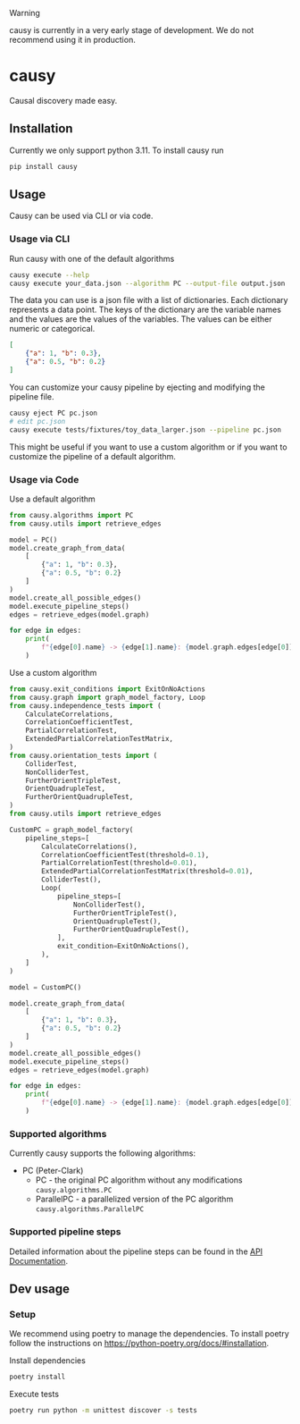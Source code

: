 > [!WARNING]
> causy is currently in a very early stage of development. We do not recommend using it in production.
# causy

Causal discovery made easy.

## Installation
Currently we only support python 3.11. To install causy run
```bash
pip install causy
```

## Usage
Causy can be used via CLI or via code. 

### Usage via CLI

Run causy with one of the default algorithms
```bash
causy execute --help
causy execute your_data.json --algorithm PC --output-file output.json
```

The data you can use is a json file with a list of dictionaries. Each dictionary represents a data point. The keys of the dictionary are the variable names and the values are the values of the variables. The values can be either numeric or categorical. 

```json
[
    {"a": 1, "b": 0.3},
    {"a": 0.5, "b": 0.2}
]
```

You can customize your causy pipeline by ejecting and modifying the pipeline file.
```bash
causy eject PC pc.json
# edit pc.json
causy execute tests/fixtures/toy_data_larger.json --pipeline pc.json
```

This might be useful if you want to use a custom algorithm or if you want to customize the pipeline of a default algorithm.


### Usage via Code

Use a default algorithm

```python
from causy.algorithms import PC
from causy.utils import retrieve_edges

model = PC()
model.create_graph_from_data(
    [
        {"a": 1, "b": 0.3},
        {"a": 0.5, "b": 0.2}
    ]
)
model.create_all_possible_edges()
model.execute_pipeline_steps()
edges = retrieve_edges(model.graph)

for edge in edges:
    print(
        f"{edge[0].name} -> {edge[1].name}: {model.graph.edges[edge[0]][edge[1]]}"
    )

```

Use a custom algorithm

```python
from causy.exit_conditions import ExitOnNoActions
from causy.graph import graph_model_factory, Loop
from causy.independence_tests import (
    CalculateCorrelations,
    CorrelationCoefficientTest,
    PartialCorrelationTest,
    ExtendedPartialCorrelationTestMatrix,
)
from causy.orientation_tests import (
    ColliderTest,
    NonColliderTest,
    FurtherOrientTripleTest,
    OrientQuadrupleTest,
    FurtherOrientQuadrupleTest,
)
from causy.utils import retrieve_edges

CustomPC = graph_model_factory(
    pipeline_steps=[
        CalculateCorrelations(),
        CorrelationCoefficientTest(threshold=0.1),
        PartialCorrelationTest(threshold=0.01),
        ExtendedPartialCorrelationTestMatrix(threshold=0.01),
        ColliderTest(),
        Loop(
            pipeline_steps=[
                NonColliderTest(),
                FurtherOrientTripleTest(),
                OrientQuadrupleTest(),
                FurtherOrientQuadrupleTest(),
            ],
            exit_condition=ExitOnNoActions(),
        ),
    ]
)

model = CustomPC()

model.create_graph_from_data(
    [
        {"a": 1, "b": 0.3},
        {"a": 0.5, "b": 0.2}
    ]
)
model.create_all_possible_edges()
model.execute_pipeline_steps()
edges = retrieve_edges(model.graph)

for edge in edges:
    print(
        f"{edge[0].name} -> {edge[1].name}: {model.graph.edges[edge[0]][edge[1]]}"
    )
```

### Supported algorithms
Currently causy supports the following algorithms:
- PC (Peter-Clark)
  - PC - the original PC algorithm without any modifications ```causy.algorithms.PC```
  - ParallelPC - a parallelized version of the PC algorithm ```causy.algorithms.ParallelPC```

### Supported pipeline steps
Detailed information about the pipeline steps can be found in the [API Documentation](https://causy-dev.github.io/causy/causy.html).

## Dev usage

### Setup
We recommend using poetry to manage the dependencies. To install poetry follow the instructions on https://python-poetry.org/docs/#installation.

Install dependencies
```bash
poetry install
```

Execute tests
```bash
poetry run python -m unittest discover -s tests
```
